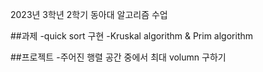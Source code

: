 2023년 3학년 2학기 동아대 알고리즘 수업

##과제
-quick sort 구현
-Kruskal algorithm & Prim algorithm


##프로젝트
-주어진 행렬 공간 중에서 최대 volumn 구하기
